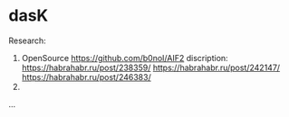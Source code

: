 # dasK
Research:
1) OpenSource https://github.com/b0noI/AIF2
discription:
https://habrahabr.ru/post/238359/
https://habrahabr.ru/post/242147/
https://habrahabr.ru/post/246383/
2)
...
